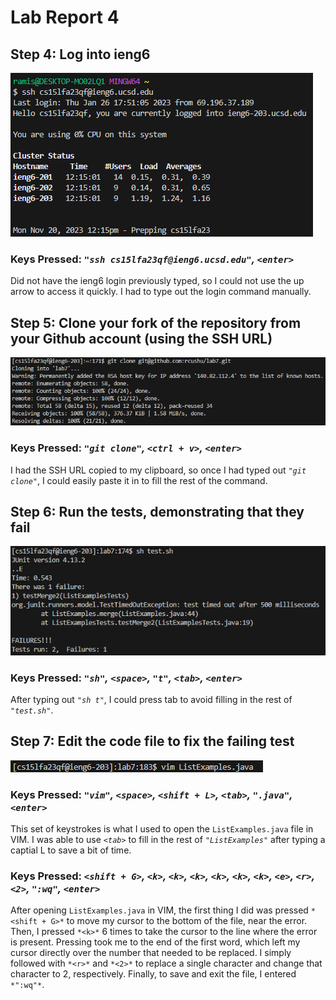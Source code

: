 # **Lab Report 4**

## Step 4: Log into ieng6

![Image](../labreport4-images/labreport4-4.png)

### **Keys Pressed:** *`"ssh cs15lfa23qf@ieng6.ucsd.edu"`,  `<enter>`*

Did not have the ieng6 login previously typed, so I could not use the up arrow to access it quickly. I had to type out the login command manually.

## Step 5: Clone your fork of the repository from your Github account (using the SSH URL)

![Image](../labreport4-images/labreport4-5.png)

### **Keys Pressed:** *`"git clone"`, `<ctrl + v>`, `<enter>`*

I had the SSH URL copied to my clipboard, so once I had typed out *`"git clone"`*, I could easily paste it in to fill the rest of the command.

## Step 6: Run the tests, demonstrating that they fail

![Image](../labreport4-images/labreport4-6.png)

### **Keys Pressed:** *`"sh"`, `<space>`, `"t"`, `<tab>`, `<enter>`*

After typing out *`"sh t"`*, I could press tab to avoid filling in the rest of *`"test.sh"`*.

## Step 7: Edit the code file to fix the failing test

![Image](../labreport4-images/labreport4-7.png)

### **Keys Pressed:** *`"vim"`, `<space>`, `<shift + L>`, `<tab>`, `".java"`, `<enter>`*

This set of keystrokes is what I used to open the `ListExamples.java` file in VIM. I was able to use *`<tab>`* to fill in the rest of *`"ListExamples"`* after typing a captial L to save a bit of time.

### **Keys Pressed:** *`<shift + G>`, `<k>`, `<k>`, `<k>`, `<k>`, `<k>`, `<k>`, `<e>`, `<r>`, `<2>`, `":wq"`, `<enter>`*

After opening `ListExamples.java` in VIM, the first thing I did was pressed `*<shift + G>*` to move my cursor to the bottom of the file, near the error. Then, I pressed `*<k>*` 6 times to take the cursor to the line where the error is present. Pressing <e> took me to the end of the first word, which left my cursor directly over the number that needed to be replaced. I simply followed with `*<r>*` and `*<2>*` to replace a single character and change that character to 2, respectively. Finally, to save and exit the file, I entered `*":wq"*`.
